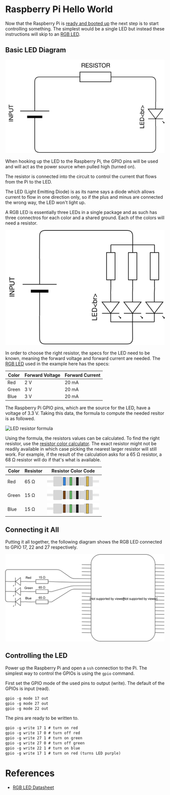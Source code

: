# Raspberry Pi Hello World

Now that the Raspberry Pi is [ready and booted up](raspberry_pi_setup.md) the next step is to start controlling something.
The simplest would be a single LED but instead these instructions will skip to an [RGB LED](https://smile.amazon.com/gp/product/B01C19ENDM).

## Basic LED Diagram

![LED Schema](images/basic_led_diagram.svg)

When hooking up the LED to the Raspberry Pi, the GPIO pins will be used and will act as the power source when pulled high (turned on).

The resistor is connected into the circuit to control the current that flows from the Pi to the LED.

The LED (Light Emitting Diode) is as its name says a diode which allows current to flow in one direction only, so if the plus and minus are connected the wrong way, the LED won't light up.

A RGB LED is essentially three LEDs in a single package and as such has three connectros for each color and a shared ground.
Each of the colors will need a resistor.

![RGB LED Schema](images/rgb_led_diagram.svg)

In order to choose the right resistor, the specs for the LED need to be known, meaning the forward voltage and forward current are needed. The [RGB LED](https://smile.amazon.com/gp/product/B01C19ENDM) used in the example here has the specs:

| Color    | Forward Voltage    | Forward Current     |
|----------|--------------------|---------------------|
| Red      | 2 V                | 20 mA               |
| Green    | 3 V                | 20 mA               |
| Blue     | 3 V                | 20 mA               |

The Raspberry Pi GPIO pins, which are the source for the LED, have a voltage of 3.3 V. Taking this data, the formula to compute the needed resitor is as followed.

![LED resistor formula](images/led_resistor_formula.svg)

Using the formula, the resistors values can be calculated. To find the right resistor, use the [resistor color calculator](http://www.resistorguide.com/resistor-color-code-calculator/). The exact resistor might not be readily available in which case picking the nearest larger resistor will still work. For example, if the result of the calculation asks for a 65 Ω resistor, a 68 Ω resistor will do if that's what is available.

| Color   | Resistor   | Resistor Color Code   |
|---------|------------|-----------------------|
| Red     | 65 Ω       | ![65 ohm](images/65_ohm.png)   |
| Green   | 15 Ω       | ![15 ohm](images/15_ohm.png)   |
| Blue    | 15 Ω       | ![15 ohm](images/15_ohm.png)   |

## Connecting it All

Putting it all together, the following diagram shows the RGB LED connected to GPIO 17, 22 and 27 respectively.

![RGB LED connected to Raspberry Pi](images/raspberry_rgp_led_diagram.svg)

## Controlling the LED

Power up the Raspberry Pi and open a `ssh` connection to the Pi. The simplest way to control the GPIOs is using the `gpio` command.

First set the GPIO mode of the used pins to output (write). The default of the GPIOs is input (read).

```
gpio -g mode 17 out
gpio -g mode 27 out
gpio -g mode 22 out
```

The pins are ready to be written to.

```
gpio -g write 17 1 # turn on red
gpio -g write 17 0 # turn off red
gpio -g write 27 1 # turn on green
gpio -g write 27 0 # turn off green
gpio -g write 22 1 # turn on blue
gpio -g write 17 1 # turn on red (turns LED purple)
```

# References

* [RGB LED Datasheet](https://www.sparkfun.com/datasheets/Components/YSL-R596CR3G4B5C-C10.pdf)
